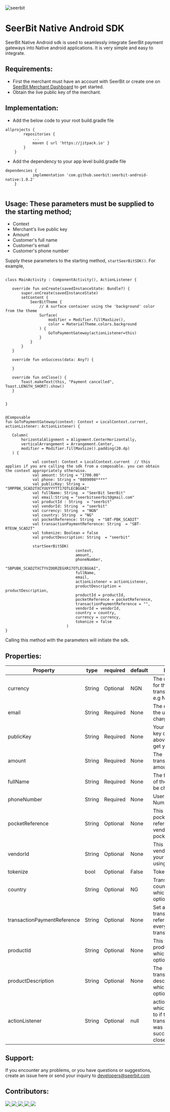 ![seerbit](https://user-images.githubusercontent.com/74198009/230321289-beb6c9ec-6d29-4d79-84cb-abb0606a23ab.png)


                                                      


 # SeerBit Native Android SDK
 
SeerBit Native Android sdk is used to seamlessly integrate SeerBit payment gateways into Native android applications. It is very simple and easy to integrate.

## Requirements:

- First the merchant must have an account with SeerBit or create one on [SeerBit Merchant Dashboard](https://www.dashboard.seerbitapi.com/#/auth/login) to get started.
- Obtain the live public key of the merchant.

## Implementation:

- Add the below code to your root build.gradle file

```
allprojects {
		repositories {
			...
			maven { url 'https://jitpack.io' }
		}
	}  
```

- Add the dependency to your app level build.gradle file

```
dependencies {
	        implementation 'com.github.seerbit:seerbit-android-native:1.0.2'
	}
  
 ```
 
 ## Usage: These parameters must be supplied to the starting method;
 
 - Context
 - Merchant's live public key
 - Amount
 - Customer's full name
 - Customer's email
 - Customer's phone number
 
 Supply these parameters to the starting method, `startSeerBitSDK()`. For example,
 
 ```
 
 class MainActivity : ComponentActivity(), ActionListener {

    override fun onCreate(savedInstanceState: Bundle?) {
        super.onCreate(savedInstanceState)
        setContent {
            SeerBitTheme {
                // A surface container using the 'background' color from the theme
                Surface(
                    modifier = Modifier.fillMaxSize(),
                    color = MaterialTheme.colors.background
                ) {
                    GoToPaymentGateway(actionListener=this)
                }
            }
        }
    }

    override fun onSuccess(data: Any?) {

    }

    override fun onClose() {
        Toast.makeText(this, "Payment cancelled", Toast.LENGTH_SHORT).show()
    }


}
 
 
@Composable
fun GoToPaymentGateway(context: Context = LocalContext.current, actionListener: ActionListener) {

    Column(
        horizontalAlignment = Alignment.CenterHorizontally,
        verticalArrangement = Arrangement.Center,
        modifier = Modifier.fillMaxSize().padding(20.dp)
    ) {

             val context: Context = LocalContext.current  // this applies if you are calling the sdk from a composable. you can obtain the context appropriately otherwise.
             val amount: String = "1700.00"
             val phone: String = "0809098****"
             val publicKey: String = "SMPPBK_SCAD2TXCYUUYYYTT17OTLECBGUAI"
             val fullName: String  = "SeerBit SeerBit"
             val email:String = "seerbitseerbit@gmail.com"
             val productId : String  = "seerbit"
             val vendorId: String  = "seerbit"
             val currency: String  = "NGN" 
             val country: String  = "NG"
             val pocketReference: String  = "SBT-PBK_SCAD2T"
             val transactionPaymentReference: String  = "SBT-RTEUW_SCAD2T"
             val tokenize: Boolean = false
             val productDescription: String  = "seerbit"
             
             startSeerBitSDK(
                                context,
                                amount,
                                phoneNumber,
                                "SBPUBK_SCAD2TXCTYVZOORZEGXR17OTLECBGUAI",
                                fullName,
                                email,
                                actionListener = actionListener,
                                productDescription = productDescription,
                                productId = productId,
                                pocketReference = pocketReference,
                                transactionPaymentReference = "",
                                vendorId = vendorId,
                                country = country,
                                currency = currency,
                                tokenize = false
                            )
 }

 ```
 
 Calling this method with the parameters will initiate the sdk.

## Properties:
| Property                    | type   | required  | default | Desc                                                                        |
|-----------------------------|--------|-----------|---------|-----------------------------------------------------------------------------|
| currency                    | String | Optional  | NGN     | The currency for the transaction e.g NGN                                    |
| email                       | String | Required  | None    | The email of the user to be charged                                         |
| publicKey                   | String | Required  | None    | Your Public key or see above step to get yours                              |
| amount                      | String | Required  | None    | The transaction amount                                                      |
| fullName                    | String | Required  | None    | The fullname of the user to be charged                                      |
| phoneNumber                 | String | Required  | None    | User phone Number                                                           |
| pocketReference             | String | Optional  | None    | This is your pocket reference for vendors with pocket                       |
| vendorId                    | String | Optional  | None    | This is the vendorId of your business using pocket                          |
| tokenize                    | bool   | Optional  | False   | Tokenize card                                                               |
| country                     | String | Optional  | NG      | Transaction country which can be optional                                   |
| transactionPaymentReference | String | Optional  | None    | Set a unique transaction reference for every transaction                    |
| productId                   | String | Optional  | None    | This is the productId which is optional                                     |
| productDescription          | String | Optional  | None    | The transaction description which is optional                               |
| actionListener              | String | Optional  | null    | actionListener which listens to if the transaction was successful or closed |
 
 ## Support:
 
 If you encounter any problems, or you have questions or suggestions, create an issue here or send your inquiry to developers@seerbit.com
 
 
 ## Contributors:
 
 
<a href = "https://github.com/seerbit/seerbit-android-native">
  <img src = "https://contrib.rocks/image?repo = https://github.com/sir-miracle"/>
  <img src = "https://contrib.rocks/image?repo = https://github.com/AdeifeTaiwo"/>
  <img src = "https://contrib.rocks/image?repo = https://github.com/victorighalo"/>
  <img src = "https://contrib.rocks/image?repo = https://github.com/amoskeyz"/>
  <img src = "https://contrib.rocks/image?repo = https://github.com/elozino1"/>
</a>

